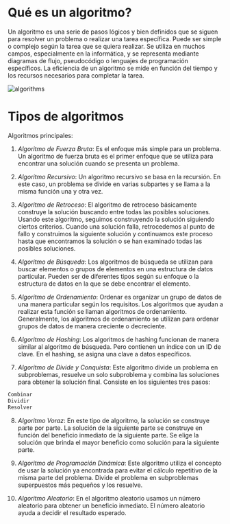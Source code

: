 # Qué es un algoritmo?

Un algoritmo es una serie de pasos lógicos y bien definidos que se siguen para resolver un problema o realizar una tarea específica. Puede ser simple o complejo según la tarea que se quiera realizar. Se utiliza en muchos campos, especialmente en la informática, y se representa mediante diagramas de flujo, pseudocódigo o lenguajes de programación específicos. La eficiencia de un algoritmo se mide en función del tiempo y los recursos necesarios para completar la tarea.

![algorithms](https://media.geeksforgeeks.org/wp-content/cdn-uploads/20191016135223/What-is-Algorithm_-1024x631.jpg)

# Tipos de algoritmos

Algoritmos principales:

1. *Algoritmo de Fuerza Bruta*: Es el enfoque más simple para un problema. Un algoritmo de fuerza bruta es el primer enfoque que se utiliza para encontrar una solución cuando se presenta un problema.

2. *Algoritmo Recursivo*: Un algoritmo recursivo se basa en la recursión. En este caso, un problema se divide en varias subpartes y se llama a la misma función una y otra vez.

3. *Algoritmo de Retroceso*: El algoritmo de retroceso básicamente construye la solución buscando entre todas las posibles soluciones. Usando este algoritmo, seguimos construyendo la solución siguiendo ciertos criterios. Cuando una solución falla, retrocedemos al punto de fallo y construimos la siguiente solución y continuamos este proceso hasta que encontramos la solución o se han examinado todas las posibles soluciones.

4. *Algoritmo de Búsqueda*: Los algoritmos de búsqueda se utilizan para buscar elementos o grupos de elementos en una estructura de datos particular. Pueden ser de diferentes tipos según su enfoque o la estructura de datos en la que se debe encontrar el elemento.

5. *Algoritmo de Ordenamiento*: Ordenar es organizar un grupo de datos de una manera particular según los requisitos. Los algoritmos que ayudan a realizar esta función se llaman algoritmos de ordenamiento. Generalmente, los algoritmos de ordenamiento se utilizan para ordenar grupos de datos de manera creciente o decreciente.

6. *Algoritmo de Hashing*: Los algoritmos de hashing funcionan de manera similar al algoritmo de búsqueda. Pero contienen un índice con un ID de clave. En el hashing, se asigna una clave a datos específicos.

7. *Algoritmo de Divide y Conquista*: Este algoritmo divide un problema en subproblemas, resuelve un solo subproblema y combina las soluciones para obtener la solución final. Consiste en los siguientes tres pasos:
```txt
Combinar
Dividir
Resolver
```

8. *Algoritmo Voraz*: En este tipo de algoritmo, la solución se construye parte por parte. La solución de la siguiente parte se construye en función del beneficio inmediato de la siguiente parte. Se elige la solución que brinda el mayor beneficio como solución para la siguiente parte.

9. *Algoritmo de Programación Dinámica*: Este algoritmo utiliza el concepto de usar la solución ya encontrada para evitar el cálculo repetitivo de la misma parte del problema. Divide el problema en subproblemas superpuestos más pequeños y los resuelve.

10. *Algoritmo Aleatorio*: En el algoritmo aleatorio usamos un número aleatorio para obtener un beneficio inmediato. El número aleatorio ayuda a decidir el resultado esperado.